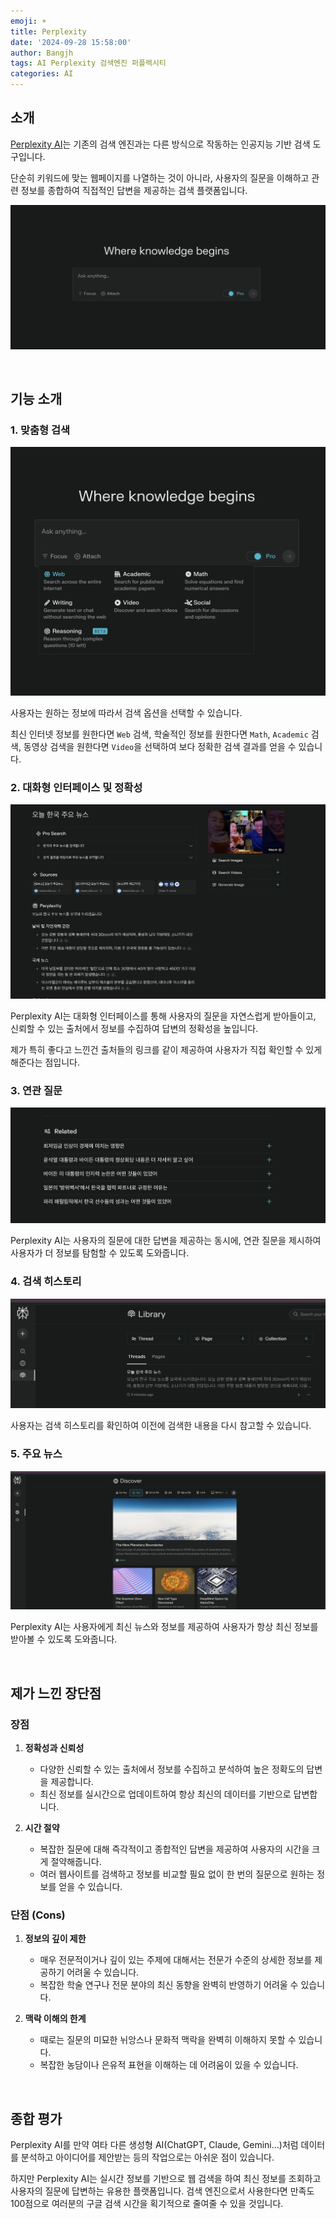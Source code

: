 ```yaml
---
emoji: ☀️
title: Perplexity
date: '2024-09-28 15:58:00'
author: Bangjh
tags: AI Perplexity 검색엔진 퍼플렉시티
categories: AI
---
```




## 소개

[Perplexity AI](https://www.perplexity.ai/)는 기존의 검색 엔진과는 다른 방식으로 작동하는 인공지능 기반 검색 도구입니다.

단순히 키워드에 맞는 웹페이지를 나열하는 것이 아니라, 사용자의 질문을 이해하고 관련 정보를 종합하여 직접적인 답변을 제공하는 검색 플랫폼입니다.


![image1](image1.png)

<br />

## 기능 소개

### 1. 맞춤형 검색

![image2](image2.png)

사용자는 원하는 정보에 따라서 검색 옵션을 선택할 수 있습니다.

최신 인터넷 정보를 원한다면 `Web` 검색, 학술적인 정보를 원한다면 `Math`, `Academic`  검색, 동영상 검색을 원한다면 `Video`을 선택하여 보다 정확한 검색 결과를 얻을 수 있습니다.


### 2. 대화형 인터페이스 및 정확성

![image3](image3.png)

Perplexity AI는 대화형 인터페이스를 통해 사용자의 질문을 자연스럽게 받아들이고, 신뢰할 수 있는 출처에서 정보를 수집하여 답변의 정확성을 높입니다.

제가 특히 좋다고 느낀건 출처들의 링크를 같이 제공하여 사용자가 직접 확인할 수 있게 해준다는 점입니다.

### 3. 연관 질문

![image4](image4.png)

Perplexity AI는 사용자의 질문에 대한 답변을 제공하는 동시에, 연관 질문을 제시하여 사용자가 더 정보를 탐험할 수 있도록 도와줍니다.


### 4. 검색 히스토리

![image5](image5.png)

사용자는 검색 히스토리를 확인하여 이전에 검색한 내용을 다시 참고할 수 있습니다.

### 5. 주요 뉴스

![image6](image6.png)

Perplexity AI는 사용자에게 최신 뉴스와 정보를 제공하여 사용자가 항상 최신 정보를 받아볼 수 있도록 도와줍니다.

<br />

## 제가 느낀 장단점

### 장점

1. **정확성과 신뢰성**
    - 다양한 신뢰할 수 있는 출처에서 정보를 수집하고 분석하여 높은 정확도의 답변을 제공합니다.
    - 최신 정보를 실시간으로 업데이트하여 항상 최신의 데이터를 기반으로 답변합니다.

2. **시간 절약**
   - 복잡한 질문에 대해 즉각적이고 종합적인 답변을 제공하여 사용자의 시간을 크게 절약해줍니다.
   - 여러 웹사이트를 검색하고 정보를 비교할 필요 없이 한 번의 질문으로 원하는 정보를 얻을 수 있습니다.



### 단점 (Cons)

1. **정보의 깊이 제한**
   - 매우 전문적이거나 깊이 있는 주제에 대해서는 전문가 수준의 상세한 정보를 제공하기 어려울 수 있습니다.
   - 복잡한 학술 연구나 전문 분야의 최신 동향을 완벽히 반영하기 어려울 수 있습니다.

2. **맥락 이해의 한계**
   - 때로는 질문의 미묘한 뉘앙스나 문화적 맥락을 완벽히 이해하지 못할 수 있습니다.
   - 복잡한 농담이나 은유적 표현을 이해하는 데 어려움이 있을 수 있습니다.

<br />

## 종합 평가

Perplexity AI를 만약 여타 다른 생성형 AI(ChatGPT, Claude, Gemini...)처럼 데이터를 분석하고 아이디어를 제안받는 등의 작업으로는
아쉬운 점이 있습니다.

하지만 Perplexity AI는 실시간 정보를 기반으로 웹 검색을 하여 최신 정보를 조회하고 사용자의 질문에 답변하는 유용한 플랫폼입니다.
검색 엔진으로서 사용한다면 만족도 100점으로 여러분의 구글 검색 시간을 획기적으로 줄여줄 수 있을 것입니다.


```toc

```
